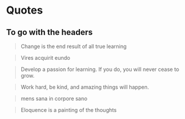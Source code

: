 # Quotes
## To go with the headers

> Change is the end result of all true learning

> Vires acquirit eundo

> Develop a passion for learning. If you do, you will never cease to grow.

> Work hard, be kind, and amazing things will happen.

> mens sana in corpore sano

> Eloquence is a painting of the thoughts